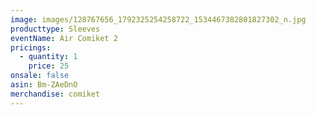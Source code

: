 ```yaml
---
image: images/128767656_1792325254258722_1534467382801827302_n.jpg
producttype: Sleeves
eventName: Air Comiket 2
pricings:
  - quantity: 1
    price: 25
onsale: false
asin: Bm-ZAeDnO
merchandise: comiket
---
```

